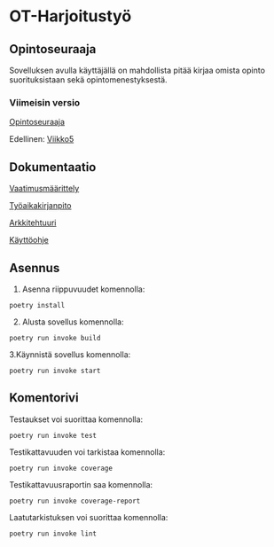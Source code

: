 # **OT-Harjoitustyö**
## Opintoseuraaja
Sovelluksen avulla käyttäjällä on mahdollista pitää kirjaa omista opinto suorituksistaan sekä opintomenestyksestä. 
### Viimeisin versio
[Opintoseuraaja](https://github.com/ainokuos/ot-harjoitustyo/releases/tag/viikko6)

Edellinen:
[Viikko5](https://github.com/ainokuos/ot-harjoitustyo/releases/tag/viikko5)

## Dokumentaatio

[Vaatimusmäärittely](https://github.com/ainokuos/ot-harjoitustyo/blob/master/dokumentaatio/Vaatimusmäärittely.md)

[Työaikakirjanpito](https://github.com/ainokuos/ot-harjoitustyo/blob/master/dokumentaatio/Työaikakirjanpito.md)

[Arkkitehtuuri](https://github.com/ainokuos/ot-harjoitustyo/blob/master/dokumentaatio/Arkkitehtuuri.md)
 
 [Käyttöohje](https://github.com/ainokuos/ot-harjoitustyo/blob/master/dokumentaatio/Käyttöohje.md)

## Asennus

1. Asenna riippuvuudet komennolla:
```
poetry install
```

2. Alusta sovellus komennolla:
```
poetry run invoke build
```

3.Käynnistä sovellus komennolla:
```
poetry run invoke start
```
## Komentorivi

Testaukset voi suorittaa komennolla:
```
poetry run invoke test
```
Testikattavuuden voi tarkistaa komennolla:
```
poetry run invoke coverage
```
Testikattavuusraportin saa komennolla:
```
poetry run invoke coverage-report
```
Laatutarkistuksen voi suorittaa komennolla:
```
poetry run invoke lint
```
